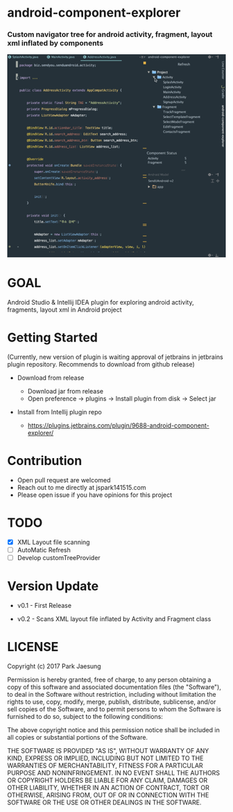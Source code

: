 # android-component-explorer
### Custom navigator tree for android activity, fragment, layout xml inflated by components
![](./screenshot/screenshot.gif)

# GOAL
Android Studio & Intellij IDEA plugin for exploring android activity, fragments, layout xml in Android project
# Getting Started 

(Currently, new version of plugin is waiting approval of jetbrains in jetbrains plugin repository.
Recommends to download from github release)

* Download from release
  * Download jar from release
  * Open preference -> plugins -> Install plugin from disk -> Select jar
 
* Install from Intellij plugin repo
   * https://plugins.jetbrains.com/plugin/9688-android-component-explorer/
# Contribution

* Open pull request are welcomed
* Reach out to me directly at jspark141515.com
* Please open issue if you have opinions for this project

# TODO
 - [X] XML Layout file scanning
 - [ ] AutoMatic Refresh  
 - [ ] Develop customTreeProvider
 
 # Version Update
 
 * v0.1 - First Release
 
 * v0.2 - Scans XML layout file inflated by Activity and Fragment class
 
# LICENSE

Copyright (c) 2017 Park Jaesung

Permission is hereby granted, free of charge, to any person obtaining a copy
of this software and associated documentation files (the "Software"), to deal
in the Software without restriction, including without limitation the rights
to use, copy, modify, merge, publish, distribute, sublicense, and/or sell
copies of the Software, and to permit persons to whom the Software is
furnished to do so, subject to the following conditions:

The above copyright notice and this permission notice shall be included in all
copies or substantial portions of the Software.

THE SOFTWARE IS PROVIDED "AS IS", WITHOUT WARRANTY OF ANY KIND, EXPRESS OR
IMPLIED, INCLUDING BUT NOT LIMITED TO THE WARRANTIES OF MERCHANTABILITY,
FITNESS FOR A PARTICULAR PURPOSE AND NONINFRINGEMENT. IN NO EVENT SHALL THE
AUTHORS OR COPYRIGHT HOLDERS BE LIABLE FOR ANY CLAIM, DAMAGES OR OTHER
LIABILITY, WHETHER IN AN ACTION OF CONTRACT, TORT OR OTHERWISE, ARISING FROM,
OUT OF OR IN CONNECTION WITH THE SOFTWARE OR THE USE OR OTHER DEALINGS IN THE
SOFTWARE.

